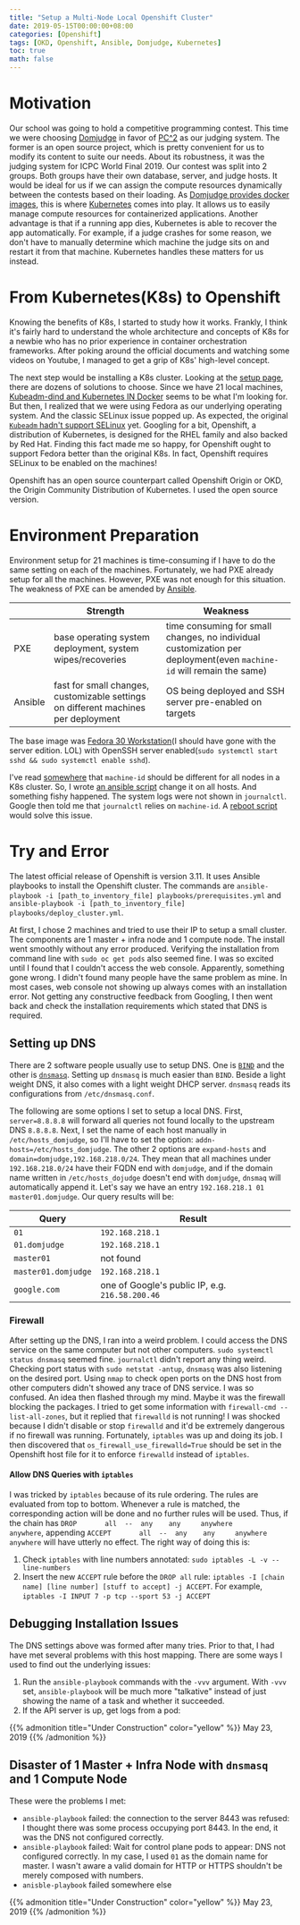 ```yaml
---
title: "Setup a Multi-Node Local Openshift Cluster"
date: 2019-05-15T00:00:00+08:00
categories: [Openshift]
tags: [OKD, Openshift, Ansible, Domjudge, Kubernetes]
toc: true
math: false
---
```


# Motivation

Our school was going to hold a competitive programming contest. This time we were choosing [Domjudge](https://www.domjudge.org/) in favor of [PC^2](https://pc2.ecs.csus.edu/) as our judging system. The former is an open source project, which is pretty convenient for us to modify its content to suite our needs. About its robustness, it was the judging system for ICPC World Final 2019. Our contest was split into 2 groups. Both groups have their own database, server, and judge hosts. It would be ideal for us if we can assign the compute resources dynamically between the contests based on their loading. As [Domjudge provides docker images](https://hub.docker.com/u/domjudge), this is where [Kubernetes](https://kubernetes.io/) comes into play. It allows us to easily manage compute resources for containerized applications. Another advantage is that if a running app dies, Kubernetes is able to recover the app automatically. For example, if a judge crashes for some reason, we don't have to manually determine which machine the judge sits on and restart it from that machine. Kubernetes handles these matters for us instead.

# From Kubernetes(K8s) to Openshift

Knowing the benefits of K8s, I started to study how it works. Frankly, I think it's fairly hard to understand the whole architecture and concepts of K8s for a newbie who has no prior experience in container orchestration frameworks. After poking around the official documents and watching some videos on Youtube, I managed to get a grip of K8s' high-level concept.

The next step would be installing a K8s cluster. Looking at the [setup page](https://kubernetes.io/docs/setup/#hosted-solutions), there are dozens of solutions to choose. Since we have 21 local machines, [Kubeadm-dind and Kubernetes IN Docker](https://kubernetes.io/docs/setup/pick-right-solution/#community-supported-tools) seems to be what I'm looking for. But then, I realized that we were using Fedora as our underlying operating system. And the classic SELinux issue popped up. As expected, the original [`Kubeadm` hadn't support SELinux](https://github.com/kubernetes/kubeadm/issues/279) yet. Googling for a bit, Openshift, a distribution of Kubernetes, is designed for the RHEL family and also backed by Red Hat. Finding this fact made me so happy, for Openshift ought to support Fedora better than the original K8s. In fact, Openshift requires SELinux to be enabled on the machines!

Openshift has an open source counterpart called Openshift Origin or OKD, the Origin Community Distribution of Kubernetes. I used the open source version.

# Environment Preparation

Environment setup for 21 machines is time-consuming if I have to do the same setting on each of the machines. Fortunately, we had PXE already setup for all the machines. However, PXE was not enough for this situation. The weakness of PXE can be amended by [Ansible](https://www.ansible.com/).

|     | Strength | Weakness |
| --- | -------- | -------- |
| PXE | base operating system deployment, system wipes/recoveries | time consuming for small changes, no individual customization per deployment(even `machine-id` will remain the same) |
| Ansible | fast for small changes, customizable settings on different machines per deployment | OS being deployed and SSH server pre-enabled on targets |

The base image was [Fedora 30 Workstation](https://getfedora.org/en/workstation/)(I should have gone with the server edition. LOL) with OpenSSH server enabled(`sudo systemctl start sshd && sudo systemctl enable sshd`).

I've read [somewhere](https://en-wiki.ikoula.com/en/Deploy_a_cluster_Kubernetes_with_CoreOS) that `machine-id` should be different for all nodes in a K8s cluster. So, I wrote [an ansible script](https://github.com/Superdanby/Openshift-Ansible-Domjudge/blob/master/tasks/01.change_mahcine_id.yml) change it on all hosts. And something fishy happened. The system logs were not shown in `journalctl`. Google then told me that `journalctl` relies on `machine-id`. A [reboot script](https://github.com/Superdanby/Openshift-Ansible-Domjudge/blob/master/tasks/07.reboot.yml) would solve this issue.

# Try and Error

The latest official release of Openshift is version 3.11. It uses Ansible playbooks to install the Openshift cluster. The commands are `ansible-playbook -i [path_to_inventory_file] playbooks/prerequisites.yml` and `ansible-playbook -i [path_to_inventory_file] playbooks/deploy_cluster.yml`.

At first, I chose 2 machines and tried to use their IP to setup a small cluster. The components are 1 master + infra node and 1 compute node. The install went smoothly without any error produced. Verifying the installation from command line with `sudo oc get pods` also seemed fine. I was so excited until I found that I couldn't access the web console. Apparently, something gone wrong. I didn't found many people have the same problem as mine. In most cases, web console not showing up always comes with an installation error. Not getting any constructive feedback from Googling, I then went back and check the installation requirements which stated that DNS is required.

## Setting up DNS

There are 2 software people usually use to setup DNS. One is [`BIND`](https://www.isc.org/downloads/bind/) and the other is [`dnsmasq`](http://www.thekelleys.org.uk/dnsmasq/doc.html). Setting up `dnsmasq` is much easier than `BIND`. Beside a light weight DNS, it also comes with a light weight DHCP server. `dnsmasq` reads its configurations from `/etc/dnsmasq.conf`.

The following are some options I set to setup a local DNS. First, `server=8.8.8.8` will forward all queries not found locally to the upstream DNS `8.8.8.8`. Next, I set the name of each host manually in `/etc/hosts_domjudge`, so I'll have to set the option: `addn-hosts=/etc/hosts_domjudge`. The other 2 options are `expand-hosts` and `domain=domjudge,192.168.218.0/24`. They mean that all machines under `192.168.218.0/24` have their FQDN end with `domjudge`, and if the domain name written in `/etc/hosts_dojudge` doesn't end with `domjudge`, `dnsmaq` will automatically append it. Let's say we have an entry `192.168.218.1 01 master01.domjudge`. Our query results will be:

| Query | Result |
| ----- | ------ |
| `01` | `192.168.218.1` |
| `01.domjudge` | `192.168.218.1` |
| `master01` | not found |
| `master01.domjudge` | `192.168.218.1` |
| `google.com` | one of Google's public IP, e.g. `216.58.200.46` |

### Firewall

After setting up the DNS, I ran into a weird problem. I could access the DNS service on the same computer but not other computers. `sudo systemctl status dnsmasq` seemed fine. `journalctl` didn't report any thing weird. Checking port status with `sudo netstat -antup`, `dnsmasq` was also listening on the desired port. Using `nmap` to check open ports on the DNS host from other computers didn't showed any trace of DNS service. I was so confused. An idea then flashed through my mind. Maybe it was the firewall blocking the packages. I tried to get some information with `firewall-cmd --list-all-zones`, but it replied that `firewalld` is not running! I was shocked because I didn't disable or stop `firewalld` and it'd be extremely dangerous if no firewall was running. Fortunately, `iptables` was up and doing its job. I then discovered that `os_firewall_use_firewalld=True` should be set in the Openshift host file for it to enforce `firewalld` instead of `iptables`.

#### Allow DNS Queries with `iptables`

I was tricked by `iptables` because of its rule ordering. The rules are evaluated from top to bottom. Whenever a rule is matched, the corresponding action will be done and no further rules will be used.
Thus, if the chain has `DROP       all  --  any    any     anywhere             anywhere`, appending `ACCEPT       all  --  any    any     anywhere             anywhere` will have utterly no effect. The right way of doing this is:
1. Check `iptables` with line numbers annotated: `sudo iptables -L -v --line-numbers`
2. Insert the new `ACCEPT` rule before the `DROP all` rule: `iptables -I [chain name] [line number] [stuff to accept] -j ACCEPT`. For example, `iptables -I INPUT 7 -p tcp --sport 53 -j ACCEPT`

## Debugging Installation Issues

The DNS settings above was formed after many tries. Prior to that, I had have met several problems with this host mapping. There are some ways I used to find out the underlying issues:

1. Run the `ansible-playbook` commands with the `-vvv` argument. With `-vvv` set, `ansible-playbook` will be much more "talkative" instead of just showing the name of a task and whether it succeeded.
2. If the API server is up, get logs from a pod:

{{% admonition title="Under Construction" color="yellow" %}}
May 23, 2019
{{% /admonition %}}

## Disaster of 1 Master + Infra Node with `dnsmasq` and 1 Compute Node

These were the problems I met:
- `ansible-playbook` failed: the connection to the server 8443 was refused: I thought there was some process occupying port 8443. In the end, it was the DNS not configured correctly.
- `ansible-playbook` failed: Wait for control plane pods to appear: DNS not configured correctly. In my case, I used `01` as the domain name for master. I wasn't aware a valid domain for HTTP or HTTPS shouldn't be merely composed with numbers.
- `anisble-playbook` failed somewhere else

{{% admonition title="Under Construction" color="yellow" %}}
May 23, 2019
{{% /admonition %}}
